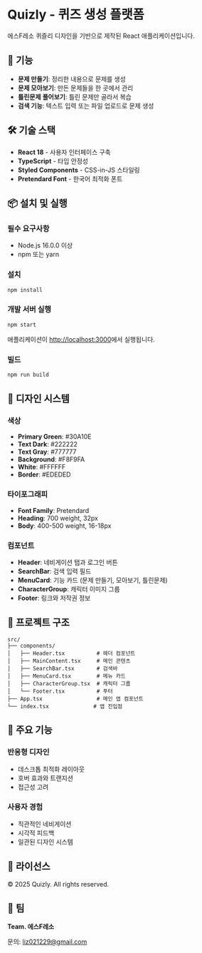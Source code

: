 # Quizly - 퀴즈 생성 플랫폼

에스F레소 퀴즐리 디자인을 기반으로 제작된 React 애플리케이션입니다.

## 🚀 기능

- **문제 만들기**: 정리한 내용으로 문제를 생성
- **문제 모아보기**: 만든 문제들을 한 곳에서 관리
- **틀린문제 풀어보기**: 틀린 문제만 골라서 복습
- **검색 기능**: 텍스트 입력 또는 파일 업로드로 문제 생성

## 🛠 기술 스택

- **React 18** - 사용자 인터페이스 구축
- **TypeScript** - 타입 안정성
- **Styled Components** - CSS-in-JS 스타일링
- **Pretendard Font** - 한국어 최적화 폰트

## 📦 설치 및 실행

### 필수 요구사항

- Node.js 16.0.0 이상
- npm 또는 yarn

### 설치

```bash
npm install
```

### 개발 서버 실행

```bash
npm start
```

애플리케이션이 [http://localhost:3000](http://localhost:3000)에서 실행됩니다.

### 빌드

```bash
npm run build
```

## 🎨 디자인 시스템

### 색상

- **Primary Green**: #30A10E
- **Text Dark**: #222222
- **Text Gray**: #777777
- **Background**: #F8F9FA
- **White**: #FFFFFF
- **Border**: #EDEDED

### 타이포그래피

- **Font Family**: Pretendard
- **Heading**: 700 weight, 32px
- **Body**: 400-500 weight, 16-18px

### 컴포넌트

- **Header**: 네비게이션 탭과 로그인 버튼
- **SearchBar**: 검색 입력 필드
- **MenuCard**: 기능 카드 (문제 만들기, 모아보기, 틀린문제)
- **CharacterGroup**: 캐릭터 이미지 그룹
- **Footer**: 링크와 저작권 정보

## 📁 프로젝트 구조

```
src/
├── components/
│   ├── Header.tsx          # 헤더 컴포넌트
│   ├── MainContent.tsx     # 메인 콘텐츠
│   ├── SearchBar.tsx       # 검색바
│   ├── MenuCard.tsx        # 메뉴 카드
│   ├── CharacterGroup.tsx  # 캐릭터 그룹
│   └── Footer.tsx          # 푸터
├── App.tsx                 # 메인 앱 컴포넌트
└── index.tsx              # 앱 진입점
```

## 🎯 주요 기능

### 반응형 디자인

- 데스크톱 최적화 레이아웃
- 호버 효과와 트랜지션
- 접근성 고려

### 사용자 경험

- 직관적인 네비게이션
- 시각적 피드백
- 일관된 디자인 시스템

## 📝 라이선스

© 2025 Quizly. All rights reserved.

## 👥 팀

**Team. 에스F레소**

문의: liz021229@gmail.com
